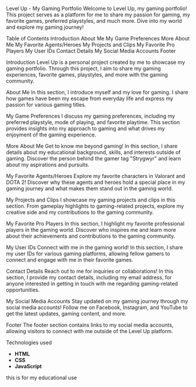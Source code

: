 Level Up - My Gaming Portfolio
Welcome to Level Up, my gaming portfolio! This project serves as a platform for me to share my passion for gaming, my favorite games, preferred playstyles, and much more. Dive into my world and explore my gaming journey!

Table of Contents
Introduction
About Me
My Game Preferences
More About Me
My Favorite Agents/Heroes
My Projects and Clips
My Favorite Pro Players
My User IDs
Contact Details
My Social Media Accounts
Footer

Introduction
Level Up is a personal project created by me to showcase my gaming portfolio. Through this project, I aim to share my gaming experiences, favorite games, playstyles, and more with the gaming community.

About Me
In this section, I introduce myself and my love for gaming. I share how games have been my escape from everyday life and express my passion for various gaming titles.

My Game Preferences
I discuss my gaming preferences, including my preferred playstyle, mode of playing, and favorite playtime. This section provides insights into my approach to gaming and what drives my enjoyment of the gaming experience.

More About Me
Get to know me beyond gaming! In this section, I share details about my educational background, skills, and interests outside of gaming. Discover the person behind the gamer tag "Strygwyr" and learn about my aspirations and pursuits.

My Favorite Agents/Heroes
Explore my favorite characters in Valorant and DOTA 2! Discover why these agents and heroes hold a special place in my gaming journey and what makes them stand out in the gaming world.

My Projects and Clips
I showcase my gaming projects and clips in this section. From gameplay highlights to gaming-related projects, explore my creative side and my contributions to the gaming community.

My Favorite Pro Players
In this section, I highlight my favorite professional players in the gaming world. Discover who inspires me and learn more about their achievements and contributions to the gaming community.

My User IDs
Connect with me in the gaming world! In this section, I share my user IDs for various gaming platforms, allowing fellow gamers to connect and engage with me in their favorite games.

Contact Details
Reach out to me for inquiries or collaborations! In this section, I provide my contact details, including my email address, for anyone interested in getting in touch with me regarding gaming-related opportunities.

My Social Media Accounts
Stay updated on my gaming journey through my social media accounts! Follow me on Facebook, Instagram, and YouTube to get the latest updates, gaming content, and more.

Footer
The footer section contains links to my social media accounts, allowing visitors to connect with me outside of the Level Up platform.



Technologies used 

- **HTML** 
- **CSS** 
- **JavaScript**

this is for my educational use






